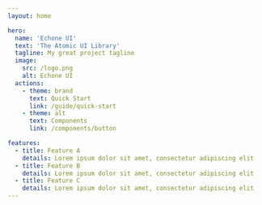 ```yaml
---
layout: home

hero:
  name: 'Echone UI'
  text: 'The Atomic UI Library'
  tagline: My great project tagline
  image:
    src: /logo.png
    alt: Echone UI
  actions:
    - theme: brand
      text: Quick Start
      link: /guide/quick-start
    - theme: alt
      text: Components
      link: /components/button

features:
  - title: Feature A
    details: Lorem ipsum dolor sit amet, consectetur adipiscing elit
  - title: Feature B
    details: Lorem ipsum dolor sit amet, consectetur adipiscing elit
  - title: Feature C
    details: Lorem ipsum dolor sit amet, consectetur adipiscing elit
---
```

